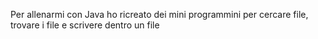 Per allenarmi con Java ho ricreato dei mini programmini per cercare file, trovare i file e scrivere dentro un file

